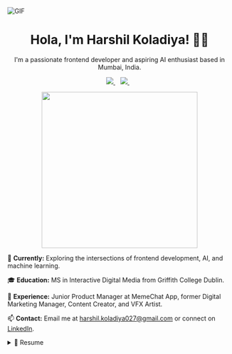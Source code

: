 ![GIF](https://user-images.githubusercontent.com/74038190/213910845-af37a709-8995-40d6-be59-724526e3c3d7.gif)


<h1 align='center'>
  Hola, I'm Harshil Koladiya! 👨‍💻
</h1>

<p align='center'>
  I'm a passionate frontend developer and aspiring AI enthusiast based in Mumbai, India.
</p>

<p align='center'>
  <a href="https://harshilsportfolio.webflow.io">
    <img src="https://img.shields.io/badge/website-000000?style=for-the-badge&logo=About.me&logoColor=white" />
  </a>&nbsp;&nbsp;
  <a href="https://www.linkedin.com/in/harshil-koladiya/">
    <img src="https://img.shields.io/badge/linkedin-%230077B5.svg?&style=for-the-badge&logo=linkedin&logoColor=white" />
  </a>&nbsp;&nbsp;
</p>

<p align='center'>
  <a href="#"><img src="https://github-readme-stats.vercel.app/api?username=har27il&show_icons=true&count_private=true&theme=dark" width="350"></a>
</p>

🚀 **Currently:** Exploring the intersections of frontend development, AI, and machine learning.

🎓 **Education:** MS in Interactive Digital Media from Griffith College Dublin.

💼 **Experience:** Junior Product Manager at MemeChat App, former Digital Marketing Manager, Content Creator, and VFX Artist.

📫 **Contact:** Email me at harshil.koladiya027@gmail.com or connect on [LinkedIn](https://www.linkedin.com/in/harshilkoladiya).

<details>
  <summary>📃 Resume</summary>

## Education

- 📖 **Masters in Interactive Digital Media and Computer Science**\
📆 2022 - 2023\
📍 **Griffith College Dublin** - Dublin, Ireland

## Experience

<img align="right" src="https://img.shields.io/badge/Adobe_XD-FF26BE?logo=adobe-xd&logoColor=white" />
<img align="right" src="https://img.shields.io/badge/Figma-F24E1E?logo=figma&logoColor=white" />
<img align="right" src="https://img.shields.io/badge/Digital_Marketing-34A853?logo=digitalocean&logoColor=white" />
<img align="right" src="https://img.shields.io/badge/SEO-47A248?logo=google&logoColor=white" />
<img align="right" src="https://img.shields.io/badge/Google_Analytics-E37400?logo=google-analytics&logoColor=white" />
<img align="right" src="https://img.shields.io/badge/Adobe_Suite-FF0000?logo=adobe&logoColor=white" />
<img align="right" src="https://img.shields.io/badge/Testing-FF6F61?logo=circleci&logoColor=white" />


- 👨‍💻 **Junior Product Manager**\
📆 December.2023 - May.2024\
📍 **Memechat** - Gurgaon, India

<img align="right" src="https://img.shields.io/badge/Digital_Marketing-34A853?logo=digitalocean&logoColor=white" />
<img align="right" src="https://img.shields.io/badge/SEO-47A248?logo=google&logoColor=white" />
<img align="right" src="https://img.shields.io/badge/Google_Analytics-E37400?logo=google-analytics&logoColor=white" />
<img align="right" src="https://img.shields.io/badge/Adobe_Suite-FF0000?logo=adobe&logoColor=white" />
<img align="right" src="https://img.shields.io/badge/Testing-FF6F61?logo=circleci&logoColor=white" />

- 👨‍💻 **Digital Marketer Manager**\
📆 December/2019 - June/2022\
📍 **Memechat** - Gurgaon, India

<img align="right" src="https://img.shields.io/badge/Digital_Marketing-34A853?logo=digitalocean&logoColor=white" />
<img align="right" src="https://img.shields.io/badge/SEO-47A248?logo=google&logoColor=white" />
<img align="right" src="https://img.shields.io/badge/Google_Analytics-E37400?logo=google-analytics&logoColor=white" />
<img align="right" src="https://img.shields.io/badge/Adobe_Suite-FF0000?logo=adobe&logoColor=white" />
<img align="right" src="https://img.shields.io/badge/Testing-FF6F61?logo=circleci&logoColor=white" />

- 👨‍💻 **Digital Marketing Executive**\
📆 February/2020 - August/2020\
📍 **RetailCore Software** - Surat, India

<img align="right" src="https://img.shields.io/badge/Premiere_Pro-9999FF?logo=adobe-premiere-pro&logoColor=white" />
<img align="right" src="https://img.shields.io/badge/After_Effects-9999FF?logo=adobe-after-effects&logoColor=white" />
<img align="right" src="https://img.shields.io/badge/Photoshop-31A8FF?logo=adobe-photoshop&logoColor=white" />
<img align="right" src="https://img.shields.io/badge/Illustrator-FF9A00?logo=adobe-illustrator&logoColor=white" />
<img align="right" src="https://img.shields.io/badge/Blender-F5792A?logo=blender&logoColor=white" />

- 👨‍💻 **Content Creator / Video Editor**\
📆 January/2021 - August/2021\
📍 **Neverthink** - Helsinki, Finland

<img align="right" src="https://img.shields.io/badge/Premiere_Pro-9999FF?logo=adobe-premiere-pro&logoColor=white" />
<img align="right" src="https://img.shields.io/badge/After_Effects-9999FF?logo=adobe-after-effects&logoColor=white" />
<img align="right" src="https://img.shields.io/badge/Photoshop-31A8FF?logo=adobe-photoshop&logoColor=white" />
<img align="right" src="https://img.shields.io/badge/Illustrator-FF9A00?logo=adobe-illustrator&logoColor=white" />
<img align="right" src="https://img.shields.io/badge/Blender-F5792A?logo=blender&logoColor=white" />


- 👨‍💻 **VFX Artist**\
📆 June/2020 - May/2021\
📍 **Cowbelly Studio** - Miami, USA
